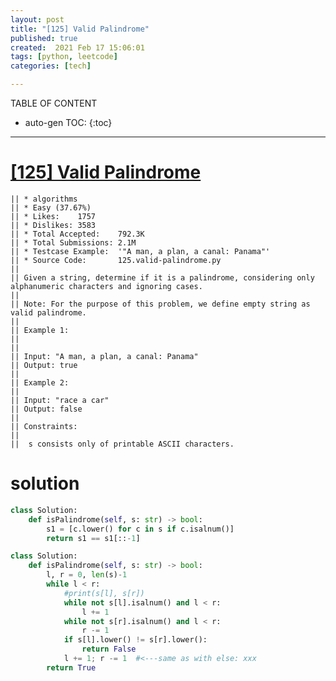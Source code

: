 ```yaml
---
layout: post
title: "[125] Valid Palindrome"
published: true
created:  2021 Feb 17 15:06:01
tags: [python, leetcode]
categories: [tech]

---
```


TABLE OF CONTENT

* auto-gen TOC:
{:toc}

- - -

# [[125] Valid Palindrome](https://leetcode.com/problems/valid-palindrome/description/)

    || * algorithms
    || * Easy (37.67%)
    || * Likes:    1757
    || * Dislikes: 3583
    || * Total Accepted:    792.3K
    || * Total Submissions: 2.1M
    || * Testcase Example:  '"A man, a plan, a canal: Panama"'
    || * Source Code:       125.valid-palindrome.py
    || 
    || Given a string, determine if it is a palindrome, considering only
    alphanumeric characters and ignoring cases.
    || 
    || Note: For the purpose of this problem, we define empty string as valid palindrome.
    || 
    || Example 1:
    || 
    || 
    || Input: "A man, a plan, a canal: Panama"
    || Output: true
    || 
    || Example 2:
    || 
    || Input: "race a car"
    || Output: false
    ||  
    || Constraints:
    || 
    || 	s consists only of printable ASCII characters.

# solution

```python
class Solution:
    def isPalindrome(self, s: str) -> bool:
        s1 = [c.lower() for c in s if c.isalnum()]
        return s1 == s1[::-1]

class Solution:
    def isPalindrome(self, s: str) -> bool:
        l, r = 0, len(s)-1
        while l < r:
            #print(s[l], s[r])
            while not s[l].isalnum() and l < r:
                l += 1
            while not s[r].isalnum() and l < r:
                r -= 1
            if s[l].lower() != s[r].lower():
                return False
            l += 1; r -= 1  #<---same as with else: xxx
        return True
```
